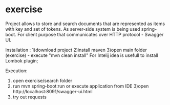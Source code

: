 # exercise
Project allows to store and search documents that are represented as items with key and set of tokens.
As server-side system is being used spring-boot.
For client purpose that communicates over HTTP protocol - Swagger UI.

Installation :
1)download project
2)install maven
3)open main folder (exercise) - execute "mvn clean install"
For Intelij idea is usefull to install Lombok plugin;

Execution:
1) open exercise/search folder
2) run mvn spring-boot:run
or execute application from IDE
3)open http://localhost:8091/swagger-ui.html
4) try out requests
